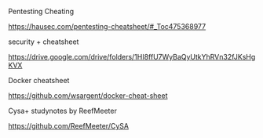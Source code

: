Pentesting Cheating

https://hausec.com/pentesting-cheatsheet/#_Toc475368977

security + cheatsheet

https://drive.google.com/drive/folders/1HI8ffU7WyBaQyUtkYhRVn32fJKsHgKVX

Docker cheatsheet

https://github.com/wsargent/docker-cheat-sheet

Cysa+ studynotes by ReefMeeter

https://github.com/ReefMeeter/CySA